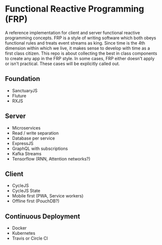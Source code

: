 # Functional Reactive Programming (FRP)
A reference implementation for client and server functional reactive programming concepts. FRP is a style of writing software which both obeys functional rules and treats event streams as king. Since time is the 4th dimension within which we live, it makes sense to develop with time as a first class citizen. This repo is about collecting the best in class components to create any app in the FRP style. In some cases, FRP either doesn't apply or isn't practical. These cases will be explicitly called out.

## Foundation
- SanctuaryJS
- Fluture
- RXJS

## Server
- Microservices
- Read / write separation
- Database per service
- ExpressJS
- GraphQL with subscriptions
- Kafka Streams
- Tensorflow (RNN, Attention networks?)

## Client
- CycleJS
- CycleJS State
- Mobile first (PWA, Service workers)
- Offline first (PouchDB?)

## Continuous Deployment
- Docker
- Kubernetes
- Travis or Circle CI
